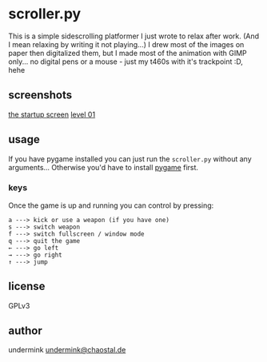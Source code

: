 # scroller.py
This is a simple sidescrolling platformer I just wrote to relax after work. (And I mean relaxing by writing it not playing...)
I drew most of the images on paper then digitalized them, but I made most of the animation with GIMP only... no digital pens or a mouse - just my t460s with it's trackpoint :D, hehe

## screenshots

[the startup screen](./screenshot_01.jpg)
[level 01](./screenshot_02.jpg)

## usage
If you have pygame installed you can just run the `scroller.py` without any arguments...
Otherwise you'd have to install [pygame](https://www.pygame.org) first.

### keys
Once the game is up and running you can control by pressing:

```
a ---> kick or use a weapon (if you have one)
s ---> switch weapon
f ---> switch fullscreen / window mode
q ---> quit the game
← ---> go left
→ ---> go right
↑ ---> jump
```
## license
GPLv3

## author
undermink <undermink@chaostal.de>
